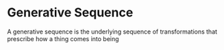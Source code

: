 # Generative Sequence

A generative sequence is the underlying sequence of transformations that prescribe how a thing comes into being